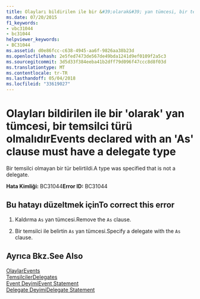 ```yaml
---
title: Olayları bildirilen ile bir &#39;olarak&#39; yan tümcesi, bir temsilci türü olmalıdır
ms.date: 07/20/2015
f1_keywords:
- vbc31044
- bc31044
helpviewer_keywords:
- BC31044
ms.assetid: d0e86fcc-c638-4945-aa6f-9826aa38b23d
ms.openlocfilehash: 2e5fed7473de567de49bda1241d9ef0109f2a5c3
ms.sourcegitcommit: 3d5d33f384eeba41b2dff79d096f47ccc8d8f03d
ms.translationtype: MT
ms.contentlocale: tr-TR
ms.lasthandoff: 05/04/2018
ms.locfileid: "33619027"
---
```

# <a name="events-declared-with-an-39as39-clause-must-have-a-delegate-type"></a><span data-ttu-id="c6ce2-102">Olayları bildirilen ile bir &#39;olarak&#39; yan tümcesi, bir temsilci türü olmalıdır</span><span class="sxs-lookup"><span data-stu-id="c6ce2-102">Events declared with an &#39;As&#39; clause must have a delegate type</span></span>
<span data-ttu-id="c6ce2-103">Bir temsilci olmayan bir tür belirtildi.</span><span class="sxs-lookup"><span data-stu-id="c6ce2-103">A type was specified that is not a delegate.</span></span>  
  
 <span data-ttu-id="c6ce2-104">**Hata Kimliği:** BC31044</span><span class="sxs-lookup"><span data-stu-id="c6ce2-104">**Error ID:** BC31044</span></span>  
  
## <a name="to-correct-this-error"></a><span data-ttu-id="c6ce2-105">Bu hatayı düzeltmek için</span><span class="sxs-lookup"><span data-stu-id="c6ce2-105">To correct this error</span></span>  
  
1.  <span data-ttu-id="c6ce2-106">Kaldırma `As` yan tümcesi.</span><span class="sxs-lookup"><span data-stu-id="c6ce2-106">Remove the `As` clause.</span></span>  
  
2.  <span data-ttu-id="c6ce2-107">Bir temsilci ile belirtin `As` yan tümcesi.</span><span class="sxs-lookup"><span data-stu-id="c6ce2-107">Specify a delegate with the `As` clause.</span></span>  
  
## <a name="see-also"></a><span data-ttu-id="c6ce2-108">Ayrıca Bkz.</span><span class="sxs-lookup"><span data-stu-id="c6ce2-108">See Also</span></span>  
 [<span data-ttu-id="c6ce2-109">Olaylar</span><span class="sxs-lookup"><span data-stu-id="c6ce2-109">Events</span></span>](../../visual-basic/programming-guide/language-features/events/index.md)  
 [<span data-ttu-id="c6ce2-110">Temsilciler</span><span class="sxs-lookup"><span data-stu-id="c6ce2-110">Delegates</span></span>](../../visual-basic/programming-guide/language-features/delegates/index.md)  
 [<span data-ttu-id="c6ce2-111">Event Deyimi</span><span class="sxs-lookup"><span data-stu-id="c6ce2-111">Event Statement</span></span>](../../visual-basic/language-reference/statements/event-statement.md)  
 [<span data-ttu-id="c6ce2-112">Delegate Deyimi</span><span class="sxs-lookup"><span data-stu-id="c6ce2-112">Delegate Statement</span></span>](../../visual-basic/language-reference/statements/delegate-statement.md)
